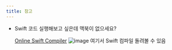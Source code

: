 ```yaml
---
title: 참고
---
```



- Swift 코드 실행해보고 싶은데 맥북이 없으세요?<br/>
    
    [Online Swift Compiler](https://www.programiz.com/swift/online-compiler/)
    ![image](https://github.com/user-attachments/assets/bc7f1c20-8abd-495c-9ebc-99370519d0a3)
    여기서 Swift 컴파일 돌려볼 수 있음